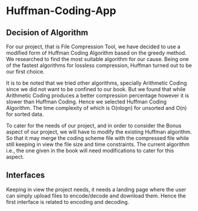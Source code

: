 # Huffman-Coding-App

## Decision of Algorithm

For our project, that is File Compression Tool, we have decided to use a modified form of Huffman Coding Algorithm based on the greedy method. We researched to find the most suitable algorithm for our cause. Being one of the fastest algorithms for lossless compression, Huffman turned out to be our first choice. 

It is to be noted that we tried other algorithms, specially Arithmetic Coding since we did not want to be confined to our book. But we found that while Arithmetic Coding produces a better compression percentage however it is slower than Huffman Coding. Hence we selected Huffman Coding Algorithm. The time complexity of which is O(nlogn) for unsorted and O(n) for sorted data.

To cater for the needs of our project, and in order to consider the Bonus aspect of our project, we will have to modify the existing Huffman algorithm. So that it may merge the coding scheme file with the compressed file while still keeping in view the file size and time constraints. The current algorithm i.e., the one given in the book will need modifications to cater for this aspect. 

## Interfaces

Keeping in view the project needs, it needs a landing page where the user can simply upload files to encode/decode and download them. Hence the first interface is related to encoding and decoding.
